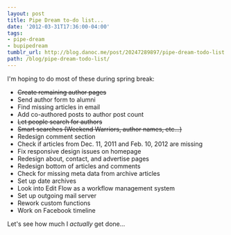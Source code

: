 ```yaml
---
layout: post
title: Pipe Dream to-do list...
date: '2012-03-31T17:36:00-04:00'
tags:
- pipe-dream
- bupipedream
tumblr_url: http://blog.danoc.me/post/20247289897/pipe-dream-todo-list
path: /blog/pipe-dream-todo-list/
---
```


I'm hoping to do most of these during spring break:

* <del>Create remaining author pages</del>
* Send author form to alumni
* Find missing articles in email
* Add co-authored posts to author post count
* <del>Let people search for authors</del>
* <del>Smart searches (Weekend Warriors, author names, etc...)</del>
* Redesign comment section
* Check if articles from Dec. 11, 2011 and Feb. 10, 2012 are missing
* Fix responsive design issues on homepage
* Redesign about, contact, and advertise pages
* Redesign bottom of articles and comments
* Check for missing meta data from archive articles
* Set up date archives
* Look into Edit Flow as a workflow management system
* Set up outgoing mail server
* Rework custom functions
* Work on Facebook timeline

Let's see how much I _actually_ get done...
